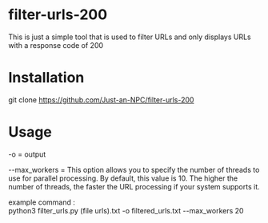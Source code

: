 # filter-urls-200
This is just a simple tool that is used to filter URLs and only displays URLs with a response code of 200

# Installation
git clone https://github.com/Just-an-NPC/filter-urls-200

# Usage
-o = output

--max_workers = This option allows you to specify the number of threads to use for parallel processing. By default, this value is 10. The higher the number of threads, the faster the URL processing if your system supports it.

example command :     
python3 filter_urls.py (file urls).txt -o filtered_urls.txt --max_workers 20
